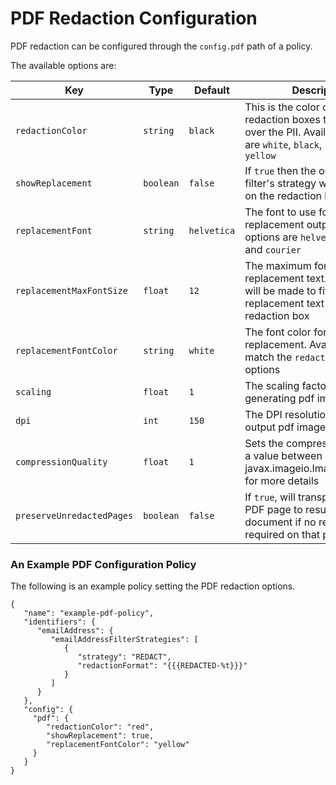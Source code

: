 # PDF Redaction Configuration

PDF redaction can be configured through the `config.pdf` path of a policy.

The available options are:

| Key                        | Type      | Default     | Description                                                                                                                       |
|----------------------------|-----------|-------------|-----------------------------------------------------------------------------------------------------------------------------------|
| `redactionColor`           | `string`  | `black`     | This is the color of the redaction boxes that are drawn over the PII. Available options are `white`, `black`, `red`, and `yellow` |
| `showReplacement`          | `boolean` | `false`     | If `true` then the output of the filter's strategy will be output on the redaction box in the PDF                                 |
| `replacementFont`          | `string`  | `helvetica` | The font to use for the replacement output. Available options are `helvetica`, `times`, and `courier`                             |
| `replacementMaxFontSize`   | `float`   | `12`        | The maximum font size for the replacement text. Best efforts will be made to fit the replacement text within the redaction box    |
| `replacementFontColor`     | `string`  | `white`     | The font color for the replacement. Available options match the `redactionColor` options                                          |
| `scaling`                  | `float`   | `1`         | The scaling factor to use when generating pdf image pages                                                                         |
| `dpi`                      | `int`     | `150`       | The DPI resolution for the  output pdf image page                                                                                 |
| `compressionQuality`       | `float`   | `1`         | Sets the compression quality to a value between 0 and 1. See javax.imageio.ImageWriteParam for more details                       |
| `preserveUnredactedPages`  | `boolean` | `false`     | If `true`, will transpose original PDF page to resulting document if no redaction is required on that page                        |

### An Example PDF Configuration Policy

The following is an example policy setting the PDF redaction options.

```
{
   "name": "example-pdf-policy",
   "identifiers": {
      "emailAddress": {
         "emailAddressFilterStrategies": [
            {
               "strategy": "REDACT",
               "redactionFormat": "{{{REDACTED-%t}}}"
            }
         ]
      }
   },
   "config": {
     "pdf": {
        "redactionColor": "red",
        "showReplacement": true,
        "replacementFontColor": "yellow"
     }
   }
}
```